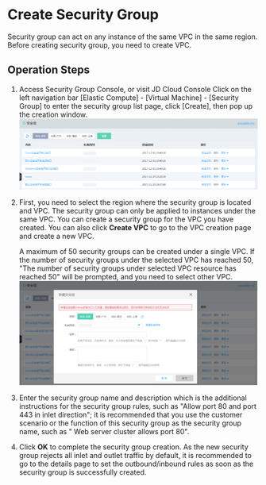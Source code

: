 # Create Security Group
Security group can act on any instance of the same VPC in the same region. Before creating security group, you need to create VPC.

## Operation Steps
1. Access Security Group Console, or visit JD Cloud Console Click on the left navigation bar [Elastic Compute] - [Virtual Machine] - [Security Group] to enter the security group list page, click [Create], then pop up the creation window.
![](../../../../../image/vm/Operation-Guide-SG-create1.png)

2. First, you need to select the region where the security group is located and VPC. The security group can only be applied to instances under the same VPC. You can create a security group for the VPC you have created. You can also click **Create VPC** to go to the VPC creation page and create a new VPC.
    
	A maximum of 50 security groups can be created under a single VPC. If the number of security groups under the selected VPC has reached 50, "The number of security groups under selected VPC resource has reached 50" will be prompted, and you need to select other VPC.
![](../../../../../image/vm/Operation-Guide-SG-create2.png)

3. Enter the security group name and description which is the additional instructions for the security group rules, such as "Allow port 80 and port 443 in inlet direction"; it is recommended that you use the customer scenario or the function of this security group as the security group name, such as " Web server cluster allows port 80".

4. Click **OK** to complete the security group creation. As the new security group rejects all inlet and outlet traffic by default, it is recommended to go to the details page to set the outbound/inbound rules as soon as the security group is successfully created.


  [1]: https://cns-console.jdcloud.com/host/netSecurity/list
  [2]: https://console.jdcloud.com/